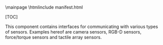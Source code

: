 
\mainpage
\htmlinclude manifest.html

[TOC]

This component contains interfaces for communicating with various types of sensors. Examples hereof are camera sensors, RGB-D sensors, force/torque sensors and tactile array sensors.
